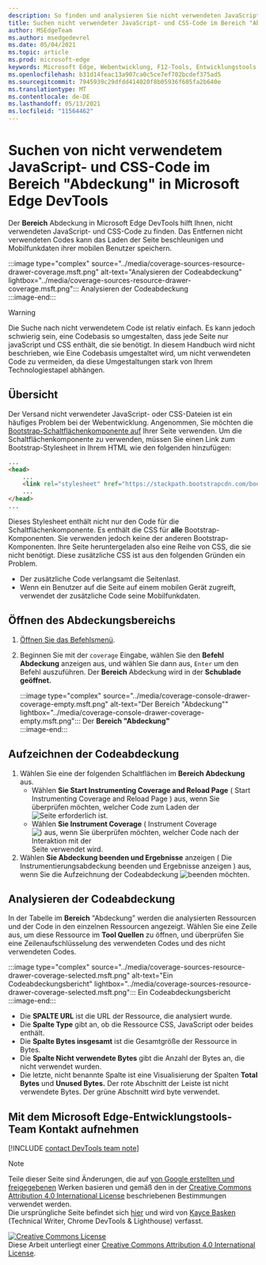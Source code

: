 ```yaml
---
description: So finden und analysieren Sie nicht verwendeten JavaScript- und CSS-Code in Microsoft Edge DevTools.
title: Suchen nicht verwendeter JavaScript- und CSS-Code im Bereich "Abdeckung" in Microsoft Edge DevTools
author: MSEdgeTeam
ms.author: msedgedevrel
ms.date: 05/04/2021
ms.topic: article
ms.prod: microsoft-edge
keywords: Microsoft Edge, Webentwicklung, F12-Tools, Entwicklungstools
ms.openlocfilehash: b31d14feac13a907ca0c5ce7ef702bcdef375ad5
ms.sourcegitcommit: 7945939c29dfdd414020f8b05936f605fa2b640e
ms.translationtype: MT
ms.contentlocale: de-DE
ms.lasthandoff: 05/13/2021
ms.locfileid: "11564462"
---
```

<!-- Copyright Kayce Basques 

   Licensed under the Apache License, Version 2.0 (the "License");
   you may not use this file except in compliance with the License.
   You may obtain a copy of the License at

       https://www.apache.org/licenses/LICENSE-2.0

   Unless required by applicable law or agreed to in writing, software
   distributed under the License is distributed on an "AS IS" BASIS,
   WITHOUT WARRANTIES OR CONDITIONS OF ANY KIND, either express or implied.
   See the License for the specific language governing permissions and
   limitations under the License.  -->
# <a name="find-unused-javascript-and-css-code-with-the-coverage-panel-in-microsoft-edge-devtools"></a>Suchen von nicht verwendetem JavaScript- und CSS-Code im Bereich "Abdeckung" in Microsoft Edge DevTools  

Der **Bereich** Abdeckung in Microsoft Edge DevTools hilft Ihnen, nicht verwendeten JavaScript- und CSS-Code zu finden.  Das Entfernen nicht verwendeten Codes kann das Laden der Seite beschleunigen und Mobilfunkdaten ihrer mobilen Benutzer speichern.  

:::image type="complex" source="../media/coverage-sources-resource-drawer-coverage.msft.png" alt-text="Analysieren der Codeabdeckung" lightbox="../media/coverage-sources-resource-drawer-coverage.msft.png":::
   Analysieren der Codeabdeckung  
:::image-end:::  

> [!WARNING]
> Die Suche nach nicht verwendetem Code ist relativ einfach.  Es kann jedoch schwierig sein, eine Codebasis so umgestalten, dass jede Seite nur javaScript und CSS enthält, die sie benötigt.  In diesem Handbuch wird nicht beschrieben, wie Eine Codebasis umgestaltet wird, um nicht verwendeten Code zu vermeiden, da diese Umgestaltungen stark von Ihrem Technologiestapel abhängen.  

## <a name="overview"></a>Übersicht  

Der Versand nicht verwendeter JavaScript- oder CSS-Dateien ist ein häufiges Problem bei der Webentwicklung.  Angenommen, Sie möchten die [Bootstrap-Schaltflächenkomponente auf][BootstrapButtons] Ihrer Seite verwenden.  Um die Schaltflächenkomponente zu verwenden, müssen Sie einen Link zum Bootstrap-Stylesheet in Ihrem HTML wie den folgenden hinzufügen:  

```html
...
<head>
    ...
    <link rel="stylesheet" href="https://stackpath.bootstrapcdn.com/bootstrap/4.3.1/css/bootstrap.min.css" integrity="sha384-ggOyR0iXCbMQv3Xipma34MD+dH/1fQ784/j6cY/iJTQUOhcWr7x9JvoRxT2MZw1T" crossorigin="anonymous">
    ...
</head>
...
```  

Dieses Stylesheet enthält nicht nur den Code für die Schaltflächenkomponente.  Es enthält die CSS für **alle** Bootstrap-Komponenten.  Sie verwenden jedoch keine der anderen Bootstrap-Komponenten.  Ihre Seite heruntergeladen also eine Reihe von CSS, die sie nicht benötigt.  Diese zusätzliche CSS ist aus den folgenden Gründen ein Problem.  

*   Der zusätzliche Code verlangsamt die Seitenlast.  <!--Navigate to [Render-Blocking CSS][render].  -->  
*   Wenn ein Benutzer auf die Seite auf einem mobilen Gerät zugreift, verwendet der zusätzliche Code seine Mobilfunkdaten.  
    
<!--[render]: /web/fundamentals/performance/critical-rendering-path/render-blocking-css  -->  

## <a name="open-the-coverage-panel"></a>Öffnen des Abdeckungsbereichs  

1.  [Öffnen Sie das Befehlsmenü][DevToolsCommandMenu].  
1.  Beginnen Sie mit der `coverage` Eingabe, wählen Sie den **Befehl Abdeckung** anzeigen aus, und wählen Sie dann aus, `Enter` um den Befehl auszuführen.  Der **Bereich** Abdeckung wird in der **Schublade geöffnet.**  

    :::image type="complex" source="../media/coverage-console-drawer-coverage-empty.msft.png" alt-text="Der Bereich "Abdeckung"" lightbox="../media/coverage-console-drawer-coverage-empty.msft.png":::
       Der **Bereich "Abdeckung"**  
    :::image-end:::  
    
## <a name="record-code-coverage"></a>Aufzeichnen der Codeabdeckung  

1.  Wählen Sie eine der folgenden Schaltflächen im **Bereich Abdeckung** aus.  
    *   Wählen **Sie Start Instrumenting Coverage and Reload Page** \( Start Instrumenting Coverage and Reload Page \) aus, wenn Sie überprüfen möchten, welcher Code zum Laden der ![ Seite erforderlich ](../media/reload-icon.msft.png) ist.  
    *   Wählen **Sie Instrument Coverage** \( Instrument Coverage ![ \) aus, wenn Sie überprüfen möchten, welcher Code nach der Interaktion mit der ](../media/record-icon.msft.png) Seite verwendet wird.  
1.  Wählen **Sie Abdeckung beenden und Ergebnisse** anzeigen \( Die Instrumentierungsabdeckung beenden und Ergebnisse anzeigen \) aus, wenn Sie die Aufzeichnung der Codeabdeckung ![ beenden ](../media/stop-icon.msft.png) möchten.  
    
## <a name="analyze-code-coverage"></a>Analysieren der Codeabdeckung  

In der Tabelle im **Bereich** "Abdeckung" werden die analysierten Ressourcen und der Code in den einzelnen Ressourcen angezeigt.  Wählen Sie eine Zeile aus, um diese Ressource im **Tool Quellen** zu öffnen, und überprüfen Sie eine Zeilenaufschlüsselung des verwendeten Codes und des nicht verwendeten Codes.  

:::image type="complex" source="../media/coverage-sources-resource-drawer-coverage-selected.msft.png" alt-text="Ein Codeabdeckungsbericht" lightbox="../media/coverage-sources-resource-drawer-coverage-selected.msft.png":::
   Ein Codeabdeckungsbericht  
:::image-end:::  

*   Die **SPALTE URL** ist die URL der Ressource, die analysiert wurde.  
*   Die **Spalte Type** gibt an, ob die Ressource CSS, JavaScript oder beides enthält.  
*   Die **Spalte Bytes insgesamt** ist die Gesamtgröße der Ressource in Bytes.  
*   Die **Spalte Nicht verwendete Bytes** gibt die Anzahl der Bytes an, die nicht verwendet wurden.  
*   Die letzte, nicht benannte Spalte ist eine Visualisierung der Spalten **Total Bytes** und **Unused Bytes.**  Der rote Abschnitt der Leiste ist nicht verwendete Bytes.  Der grüne Abschnitt wird byte verwendet.  
    
## <a name="getting-in-touch-with-the-microsoft-edge-devtools-team"></a>Mit dem Microsoft Edge-Entwicklungstools-Team Kontakt aufnehmen  

[!INCLUDE [contact DevTools team note](../includes/contact-devtools-team-note.md)]  

<!-- links -->  

[DevToolsCommandMenu]: ../command-menu/index.md "Ausführen von Befehlen mit Microsoft Edge DevTools Command | Microsoft Docs"  

[BootstrapButtons]: https://getbootstrap.com/docs/4.3/components/buttons "Schaltflächen – Bootstrap"  

> [!NOTE]
> Teile dieser Seite sind Änderungen, die auf [von Google erstellten und freigegebenen][GoogleSitePolicies] Werken basieren und gemäß den in der [Creative Commons Attribution 4.0 International License][CCA4IL] beschriebenen Bestimmungen verwendet werden.  
> Die ursprüngliche Seite befindet sich [hier](https://developers.google.com/web/tools/chrome-devtools/coverage/index) und wird von [Kayce Basken][KayceBasques] \(Technical Writer, Chrome DevTools \& Lighthouse\) verfasst.  

[![Creative Commons License][CCby4Image]][CCA4IL]  
Diese Arbeit unterliegt einer [Creative Commons Attribution 4.0 International License][CCA4IL].  

[CCA4IL]: https://creativecommons.org/licenses/by/4.0  
[CCby4Image]: https://i.creativecommons.org/l/by/4.0/88x31.png  
[GoogleSitePolicies]: https://developers.google.com/terms/site-policies  
[KayceBasques]: https://developers.google.com/web/resources/contributors#kayce-basques  
